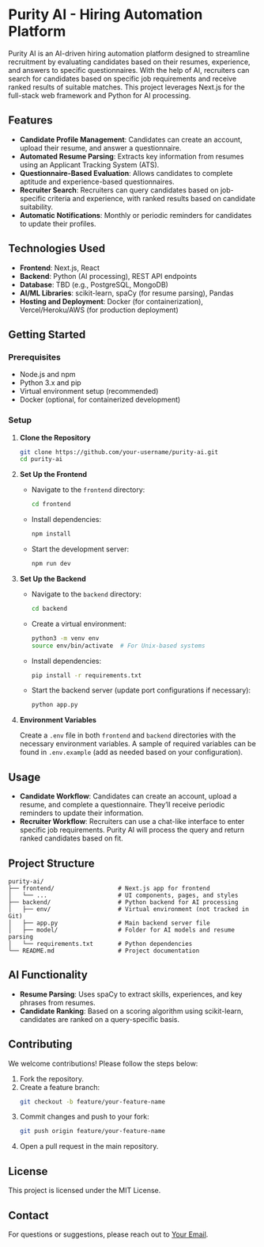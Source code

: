 # Purity AI - Hiring Automation Platform

Purity AI is an AI-driven hiring automation platform designed to streamline recruitment by evaluating candidates based on their resumes, experience, and answers to specific questionnaires. With the help of AI, recruiters can search for candidates based on specific job requirements and receive ranked results of suitable matches. This project leverages Next.js for the full-stack web framework and Python for AI processing.

## Features

- **Candidate Profile Management**: Candidates can create an account, upload their resume, and answer a questionnaire.
- **Automated Resume Parsing**: Extracts key information from resumes using an Applicant Tracking System (ATS).
- **Questionnaire-Based Evaluation**: Allows candidates to complete aptitude and experience-based questionnaires.
- **Recruiter Search**: Recruiters can query candidates based on job-specific criteria and experience, with ranked results based on candidate suitability.
- **Automatic Notifications**: Monthly or periodic reminders for candidates to update their profiles.

## Technologies Used

- **Frontend**: Next.js, React
- **Backend**: Python (AI processing), REST API endpoints
- **Database**: TBD (e.g., PostgreSQL, MongoDB)
- **AI/ML Libraries**: scikit-learn, spaCy (for resume parsing), Pandas
- **Hosting and Deployment**: Docker (for containerization), Vercel/Heroku/AWS (for production deployment)

## Getting Started

### Prerequisites

- Node.js and npm
- Python 3.x and pip
- Virtual environment setup (recommended)
- Docker (optional, for containerized development)

### Setup

1. **Clone the Repository**

   ```bash
   git clone https://github.com/your-username/purity-ai.git
   cd purity-ai
   ```

2. **Set Up the Frontend**

   - Navigate to the `frontend` directory:
     ```bash
     cd frontend
     ```
   - Install dependencies:
     ```bash
     npm install
     ```
   - Start the development server:
     ```bash
     npm run dev
     ```

3. **Set Up the Backend**

   - Navigate to the `backend` directory:
     ```bash
     cd backend
     ```
   - Create a virtual environment:
     ```bash
     python3 -m venv env
     source env/bin/activate  # For Unix-based systems
     ```
   - Install dependencies:
     ```bash
     pip install -r requirements.txt
     ```
   - Start the backend server (update port configurations if necessary):
     ```bash
     python app.py
     ```

4. **Environment Variables**

   Create a `.env` file in both `frontend` and `backend` directories with the necessary environment variables. A sample of required variables can be found in `.env.example` (add as needed based on your configuration).

## Usage

- **Candidate Workflow**: Candidates can create an account, upload a resume, and complete a questionnaire. They’ll receive periodic reminders to update their information.
- **Recruiter Workflow**: Recruiters can use a chat-like interface to enter specific job requirements. Purity AI will process the query and return ranked candidates based on fit.

## Project Structure

```plaintext
purity-ai/
├── frontend/                  # Next.js app for frontend
│   └── ...                    # UI components, pages, and styles
├── backend/                   # Python backend for AI processing
│   ├── env/                   # Virtual environment (not tracked in Git)
│   ├── app.py                 # Main backend server file
│   ├── model/                 # Folder for AI models and resume parsing
│   └── requirements.txt       # Python dependencies
└── README.md                  # Project documentation
```

## AI Functionality

- **Resume Parsing**: Uses spaCy to extract skills, experiences, and key phrases from resumes.
- **Candidate Ranking**: Based on a scoring algorithm using scikit-learn, candidates are ranked on a query-specific basis.

## Contributing

We welcome contributions! Please follow the steps below:

1. Fork the repository.
2. Create a feature branch:
   ```bash
   git checkout -b feature/your-feature-name
   ```
3. Commit changes and push to your fork:
   ```bash
   git push origin feature/your-feature-name
   ```
4. Open a pull request in the main repository.

## License

This project is licensed under the MIT License.

## Contact

For questions or suggestions, please reach out to [Your Email](mailto:your-email@example.com).
